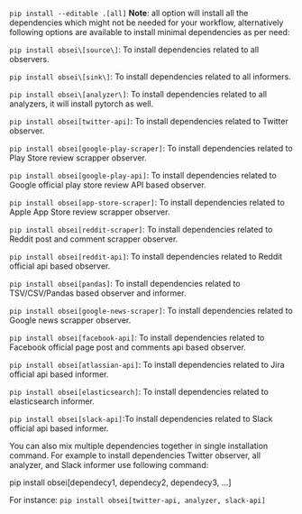 `pip install --editable .[all]`
**Note**: all option will install all the dependencies which might not be needed for your workflow, alternatively following options are available to install minimal dependencies as per need:  

`pip install obsei\[source\]`: To install dependencies related to all observers.  

`pip install obsei\[sink\]`: To install dependencies related to all informers.  

`pip install obsei\[analyzer\]`: To install dependencies related to all analyzers, it will install pytorch as well.  

`pip install obsei[twitter-api]`: To install dependencies related to Twitter observer.  

`pip install obsei[google-play-scraper]`: To install dependencies related to Play Store review scrapper observer.  

`pip install obsei[google-play-api]`: To install dependencies related to Google official play store review API based observer.  

`pip install obsei[app-store-scraper]`: To install dependencies related to Apple App Store review scrapper observer.  

`pip install obsei[reddit-scraper]`: To install dependencies related to Reddit post and comment scrapper observer.  

`pip install obsei[reddit-api]`: To install dependencies related to Reddit official api based observer.  

`pip install obsei[pandas]`: To install dependencies related to TSV/CSV/Pandas based observer and informer.  

`pip install obsei[google-news-scraper]`: To install dependencies related to Google news scrapper observer.  

`pip install obsei[facebook-api]`: To install dependencies related to Facebook official page post and comments api based observer.  

`pip install obsei[atlassian-api]`: To install dependencies related to Jira official api based informer.  

`pip install obsei[elasticsearch]`: To install dependencies related to elasticsearch informer.   

`pip install obsei[slack-api]`:To install dependencies related to Slack official api based informer.  

You can also mix multiple dependencies together in single installation command. For example to install dependencies Twitter observer, all analyzer, and Slack informer use following command:  

pip install obsei[dependecy1, dependecy2, dependecy3, ...]  

For instance: 
`pip install obsei[twitter-api, analyzer, slack-api]`